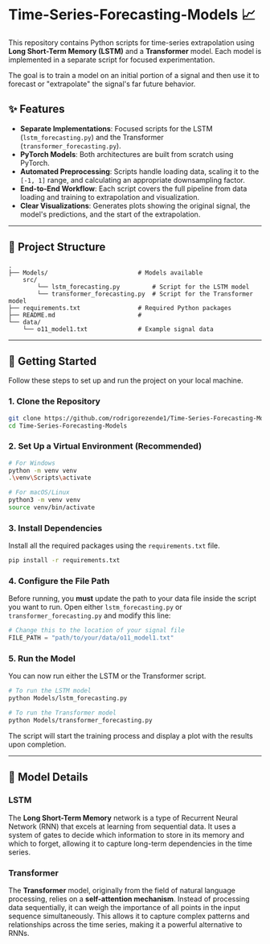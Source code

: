 # Time-Series-Forecasting-Models 📈

This repository contains Python scripts for time-series extrapolation using **Long Short-Term Memory (LSTM)** and a **Transformer** model. Each model is implemented in a separate script for focused experimentation.

The goal is to train a model on an initial portion of a signal and then use it to forecast or "extrapolate" the signal's far future behavior.



## ✨ Features

* **Separate Implementations**: Focused scripts for the LSTM (`lstm_forecasting.py`) and the Transformer (`transformer_forecasting.py`).
* **PyTorch Models**: Both architectures are built from scratch using PyTorch.
* **Automated Preprocessing**: Scripts handle loading data, scaling it to the `[-1, 1]` range, and calculating an appropriate downsampling factor.
* **End-to-End Workflow**: Each script covers the full pipeline from data loading and training to extrapolation and visualization.
* **Clear Visualizations**: Generates plots showing the original signal, the model's predictions, and the start of the extrapolation.

---

## 📂 Project Structure

```
.
├── Models/                         # Models available
    src/
        └── lstm_forecasting.py         # Script for the LSTM model
        └── transformer_forecasting.py  # Script for the Transformer model
├── requirements.txt                # Required Python packages
├── README.md                       # 
└── data/
    └── o11_model1.txt              # Example signal data
```

---

## 🚀 Getting Started

Follow these steps to set up and run the project on your local machine.

### 1. Clone the Repository

```bash
git clone https://github.com/rodrigorezende1/Time-Series-Forecasting-Models.git
cd Time-Series-Forecasting-Models
```

### 2. Set Up a Virtual Environment (Recommended)

```bash
# For Windows
python -m venv venv
.\venv\Scripts\activate

# For macOS/Linux
python3 -m venv venv
source venv/bin/activate
```

### 3. Install Dependencies

Install all the required packages using the `requirements.txt` file.

```bash
pip install -r requirements.txt
```

### 4. Configure the File Path

Before running, you **must** update the path to your data file inside the script you want to run. Open either `lstm_forecasting.py` or `transformer_forecasting.py` and modify this line:

```python
# Change this to the location of your signal file
FILE_PATH = "path/to/your/data/o11_model1.txt"
```

### 5. Run the Model

You can now run either the LSTM or the Transformer script.

```bash
# To run the LSTM model
python Models/lstm_forecasting.py

# To run the Transformer model
python Models/transformer_forecasting.py
```
The script will start the training process and display a plot with the results upon completion.

---

## 🧠 Model Details

### LSTM
The **Long Short-Term Memory** network is a type of Recurrent Neural Network (RNN) that excels at learning from sequential data. It uses a system of gates to decide which information to store in its memory and which to forget, allowing it to capture long-term dependencies in the time series.

### Transformer
The **Transformer** model, originally from the field of natural language processing, relies on a **self-attention mechanism**. Instead of processing data sequentially, it can weigh the importance of all points in the input sequence simultaneously. This allows it to capture complex patterns and relationships across the time series, making it a powerful alternative to RNNs.
